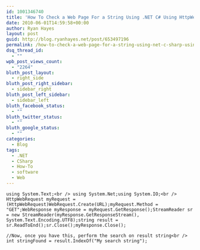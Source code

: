 ```yaml
---
id: 1001346740
title: 'How To Check a Web Page For a String Using .NET C# Using HttpWebRequest'
date: 2010-06-01T14:59:58+00:00
author: Ryan Hayes
layout: post
guid: http://blog.ryanhayes.net/post/653497196
permalink: /how-to-check-a-web-page-for-a-string-using-net-c-sharp-using-httpwebrequest/
dsq_thread_id:
  - ""
wpb_post_views_count:
  - "2264"
bluth_post_layout:
  - right_side
bluth_post_right_sidebar:
  - sidebar_right
bluth_post_left_sidebar:
  - sidebar_left
bluth_facebook_status:
  - ""
bluth_twitter_status:
  - ""
bluth_google_status:
  - ""
categories:
  - Blog
tags:
  - .NET
  - CSharp
  - How-To
  - software
  - Web
---
```

`using System.Text;<br />
using System.Net;using System.IO;<br />
HttpWebRequest myRequest = (HttpWebRequest)WebRequest.Create(URL);myRequest.Method = "GET";WebResponse myResponse = myRequest.GetResponse();StreamReader sr = new StreamReader(myResponse.GetResponseStream(), System.Text.Encoding.UTF8);string result = sr.ReadToEnd();sr.Close();myResponse.Close();`

`//Now, once you have this, perform the search on result string<br />
int stringFound = result.IndexOf("My search string");`